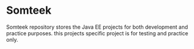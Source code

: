 # Somteek
Somteek repository stores the Java EE projects for both development and practice purposes. this projects specific project is for testing and practice only.
